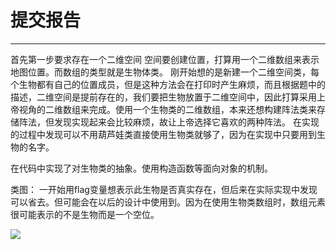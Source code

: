 # 提交报告
******

首先第一步要求存在一个二维空间
空间要创建位置，打算用一个二维数组来表示地图位置。而数组的类型就是生物体类。
刚开始想的是新建一个二维空间类，每个生物都有自己的位置成员，但是这种方法会在打印时产生麻烦，而且根据题中的描述，二维空间是提前存在的，我们要把生物放置于二维空间中，因此打算采用上帝视角的二维数组来完成。使用一个生物类的二维数组，本来还想构建阵法类来存储阵法，但发现实现起来会比较麻烦，故让上帝选择它喜欢的两种阵法。
在实现的过程中发现可以不用葫芦娃类直接使用生物类就够了，因为在实现中只要用到生物的名字。


在代码中实现了对生物类的抽象。使用构造函数等面向对象的机制。

类图：
一开始用flag变量想表示此生物是否真实存在，但后来在实际实现中发现可以省去。但可能会在以后的设计中使用到。因为在使用生物类数组时，数组元素很可能表示的不是生物而是一个空位。

![](http://www.plantuml.com/plantuml/png/SoWkIImgAStDuKhEIImkLl0lIa_CoopELQZcKW22pBmIXRISn7HhC2-uf2WpBrqXBp4t5I9GK9gKavaCrwIXMLsBNGAgCxSIf1UigfRB8JKl1MWn0000)
